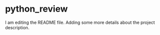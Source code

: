 # python_review
I am editing the README file. Adding some more details about the project description.
